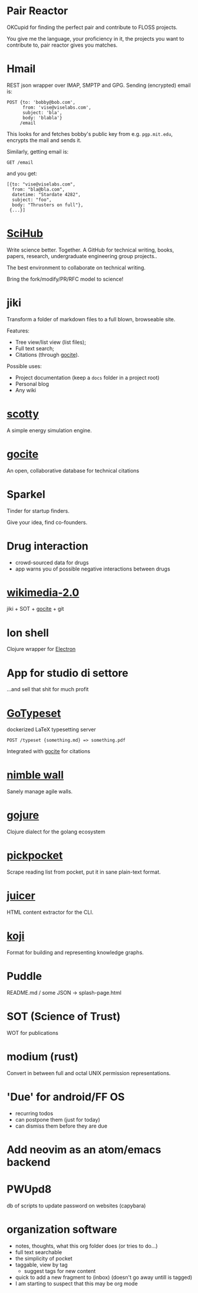# Pair Reactor

OKCupid for finding the perfect pair and contribute to FLOSS projects.

You give me the language, your proficiency in it, the projects
you want to contribute to, pair reactor gives you matches.


# Hmail

REST json wrapper over IMAP, SMPTP and GPG. Sending (encrypted) email is:
```
POST {to: 'bobby@bob.com',
      from: 'vise@viselabs.com',
      subject: 'bla',
      body: 'blabla'}
     /email
```

This looks for and fetches bobby's public key from e.g. `pgp.mit.edu`, encrypts the mail and sends it.

Similarly, getting email is:

```
GET /email
```

and you get:

```
[{to: "vise@viselabs.com",
  from: "bla@bla.com",
  datetime: "Stardate 4282",
  subject: "foo",
  body: "Thrusters on full"},
 {...}]
```


# [SciHub](./detailed/scihub.md)

Write science better. Together.
A GitHub for technical writing, books, papers, research, undergraduate engineering group projects..

The best environment to collaborate on technical writing.

Bring the fork/modify/PR/RFC model to science!


# jiki

Transform a folder of markdown files to a full blown, browseable site.

Features:
- Tree view/list view (list files);
- Full text search;
- Citations (through [gocite](./detailed/gocite.md)).

Possible uses:
- Project documentation (keep a `docs` folder in a project root)
- Personal blog
- Any wiki


# [scotty](./detailed/scotty.md)

A simple energy simulation engine.


# [gocite](./detailed/gocite.md)

An open, collaborative database for technical citations


# Sparkel

Tinder for startup finders.

Give your idea, find co-founders.


# Drug interaction

- crowd-sourced data for drugs
- app warns you of possible negative interactions between drugs


# [wikimedia-2.0](./detailed/better_wikimedia.md)

jiki + SOT + [gocite](./detailed/gocite.md) + git


# Ion shell

Clojure wrapper for [Electron](http://electron.atom.io)


# App for studio di settore

...and sell that shit for much profit


# [GoTypeset](https://github.com/vise890/gotypeset)

dockerized LaTeX typesetting server

`POST /typeset {something.md} => something.pdf`

Integrated with [gocite](./detailed/gocite.md) for citations


# [nimble wall](./detailed/nimble_wall.md)

Sanely manage agile walls.


# [gojure](./detailed/gojure.md)

Clojure dialect for the golang ecosystem


# [pickpocket](./detailed/pickpocket.md)

Scrape reading list from pocket, put it in sane plain-text format.


# [juicer](./detailed/juicer.md)

HTML content extractor for the CLI.


# [koji](./detailed/koji.md)

Format for building and representing knowledge graphs.


# Puddle

README.md / some JSON -> splash-page.html


# SOT (Science of Trust)

WOT for publications


# modium (rust)

Convert in between full and octal UNIX permission representations.


# 'Due' for android/FF OS

- recurring todos
- can postpone them (just for today)
- can dismiss them before they are due


# Add neovim as an atom/emacs backend


# PWUpd8

db of scripts to update password on websites (capybara)

# organization software

- notes, thoughts, what this org folder does (or tries to do...)
- full text searchable
- the simplicity of pocket
- taggable, view by tag
  - suggest tags for new content
- quick to add a new fragment to (inbox) (doesn't go away untill is tagged)
- I am starting to suspect that this may be org mode
